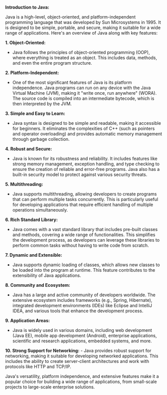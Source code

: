 **Introduction to Java:**

Java is a high-level, object-oriented, and platform-independent programming language that was developed by Sun Microsystems in 1995. It is designed to be simple, portable, and secure, making it suitable for a wide range of applications. Here's an overview of Java along with key features:

**1. Object-Oriented:**
   - Java follows the principles of object-oriented programming (OOP), where everything is treated as an object. This includes data, methods, and even the entire program structure.

**2. Platform-Independent:**
   - One of the most significant features of Java is its platform independence. Java programs can run on any device with the Java Virtual Machine (JVM), making it "write once, run anywhere" (WORA). The source code is compiled into an intermediate bytecode, which is then interpreted by the JVM.

**3. Simple and Easy to Learn:**
   - Java syntax is designed to be simple and readable, making it accessible for beginners. It eliminates the complexities of C++ (such as pointers and operator overloading) and provides automatic memory management through garbage collection.

**4. Robust and Secure:**
   - Java is known for its robustness and reliability. It includes features like strong memory management, exception handling, and type checking to ensure the creation of reliable and error-free programs. Java also has a built-in security model to protect against various security threats.

**5. Multithreading:**
   - Java supports multithreading, allowing developers to create programs that can perform multiple tasks concurrently. This is particularly useful for developing applications that require efficient handling of multiple operations simultaneously.

**6. Rich Standard Library:**
   - Java comes with a vast standard library that includes pre-built classes and methods, covering a wide range of functionalities. This simplifies the development process, as developers can leverage these libraries to perform common tasks without having to write code from scratch.

**7. Dynamic and Extensible:**
   - Java supports dynamic loading of classes, which allows new classes to be loaded into the program at runtime. This feature contributes to the extensibility of Java applications.

**8. Community and Ecosystem:**
   - Java has a large and active community of developers worldwide. The extensive ecosystem includes frameworks (e.g., Spring, Hibernate), integrated development environments (IDEs) like Eclipse and IntelliJ IDEA, and various tools that enhance the development process.

**9. Application Areas:**
   - Java is widely used in various domains, including web development (Java EE), mobile app development (Android), enterprise applications, scientific and research applications, embedded systems, and more.

**10. Strong Support for Networking:**
    - Java provides robust support for networking, making it suitable for developing networked applications. This includes the ability to create server-client architectures and work with protocols like HTTP and TCP/IP.

Java's versatility, platform independence, and extensive features make it a popular choice for building a wide range of applications, from small-scale projects to large-scale enterprise solutions.